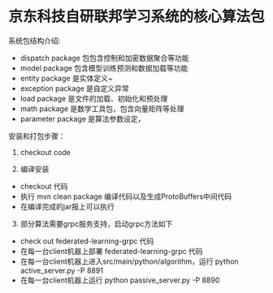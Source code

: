 京东科技自研联邦学习系统的核心算法包
=============================
系统包结构介绍:
- dispatch package 包包含控制和加密数据聚合等功能
- model package 包含模型训练预测和数据加载等功能
- entity package 是实体定义~
- exception package 是自定义异常
- load package 是文件的加载、初始化和预处理
- math package 是数学工具包，包含向量矩阵等处理
- parameter package 是算法参数设定，

安装和打包步骤：
1. checkout code

2. 编译安装
  - checkout 代码
  - 执行 mvn clean package 编译代码以及生成ProtoBuffers中间代码
  - 在编译完成的jar报上可以执行


3. 部分算法需要grpc服务支持，启动grpc方法如下
  - check out federated-learning-grpc 代码
  - 在每一台client机器上部署 federated-learning-grpc 代码
  - 在每一台client机器上进入src/main/python/algorithm，运行 python active_server.py -P 8891
  - 在每一台client机器上运行 python passive_server.py -P 8890

